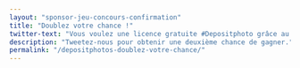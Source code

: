 ```yaml
---
layout: "sponsor-jeu-concours-confirmation"
title: "Doublez votre chance !"
twitter-text: "Vous voulez une licence gratuite #Depositphoto grâce au @MagDuWebdesign ? Bien sûr que oui. Tentez votre chance sur "
description: "Tweetez-nous pour obtenir une deuxième chance de gagner."
permalink: "/depositphotos-doublez-votre-chance/"
---
```

